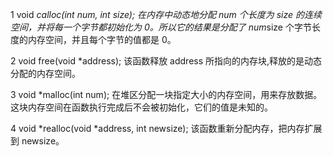 1 void *calloc(int num, int size);
在内存中动态地分配 num 个长度为 size 的连续空间，并将每一个字节都初始化为 0。所以它的结果是分配了 num*size 个字节长度的内存空间，并且每个字节的值都是 0。

2 void free(void \*address);
该函数释放 address 所指向的内存块,释放的是动态分配的内存空间。

3 void \*malloc(int num);
在堆区分配一块指定大小的内存空间，用来存放数据。这块内存空间在函数执行完成后不会被初始化，它们的值是未知的。

4 void *realloc(void *address, int newsize);
该函数重新分配内存，把内存扩展到 newsize。
